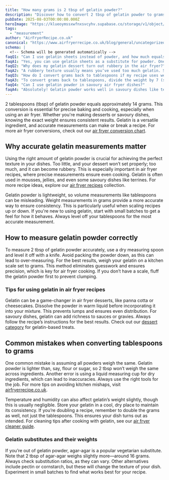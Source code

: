 ```yaml
---
title: "How many grams is 2 tbsp of gelatin powder?"
description: "Discover how to convert 2 tbsp of gelatin powder to grams for perfect recipes every time. Get accurate measurements with our simple guide."
pubDate: 2025-08-03T00:00:00.000Z
heroImage: "https://klueoymssxwfnxsvcyhv.supabase.co/storage/v1/object/public/Shmucket/how-many-grams-is-2-tbsp-gelatin-powder.webp"
tags:
  - "measurement"
author: "AirFryerRecipe.co.uk"
canonical: "https://www.airfryerrecipe.co.uk/blog/general/uncategorized/how-many-grams-is-2-tbsp-gelatin-powder"
schema: |
  <!-- Schema will be generated automatically -->
faqQ1: "Can I use gelatin sheets instead of powder, and how much equals 2 tbsp?"
faqA1: "Yes, you can use gelatin sheets as a substitute for powder. One tablespoon of gelatin powder is roughly equivalent to 3-4 gelatin sheets, depending on their strength. For 2 tbsp of powder, you’d need about 6-8 sheets. Always soak the sheets in cold water first, then dissolve them in warm liquid. Check your recipe for specific instructions, as sheet gelatin can vary by brand."
faqQ2: "Why does my gelatin dessert turn out rubbery in the air fryer?"
faqA2: "A rubbery texture usually means you’ve used too much gelatin. Stick to the recommended 14 grams for 2 tbsp to avoid this. Also, ensure your air fryer isn’t overheating, as high temperatures can affect gelatin’s setting properties. Preheating the air fryer and using a lower temperature can help. Always follow the recipe’s cooking times and temperatures for the best results."
faqQ3: "How do I convert grams back to tablespoons if my recipe uses weight?"
faqA3: "To convert grams back to tablespoons, divide the weight by 7 (since 1 tbsp of gelatin powder is about 7 grams). For example, 14 grams would be 2 tbsp. Remember that this is an approximation, and slight variations can occur based on how the powder is packed. For precise baking, a kitchen scale is always best."
faqQ4: "Can I use gelatin powder in savoury air fryer dishes?"
faqA4: "Absolutely! Gelatin powder works well in savoury dishes like terrines, sauces, or even glazes for meats. Dissolve it in warm broth or water before adding it to your dish. Just be mindful of the quantity—too much can make the texture unpleasant. Start with small amounts and adjust to taste. Gelatin can add a rich, silky mouthfeel to many savoury recipes."
---
```

<p>2 tablespoons (tbsp) of gelatin powder equals approximately 14 grams. This conversion is essential for precise baking and cooking, especially when using an air fryer. Whether you're making desserts or savoury dishes, knowing the exact weight ensures consistent results. Gelatin is a versatile ingredient, and accurate measurements can make or break a recipe. For more air fryer conversions, check out our <a href=https://www.airfryerrecipe.co.uk/air-fryer-conversion-chart>air fryer conversion chart</a>.</p>

<h2>Why accurate gelatin measurements matter</h2>
<p>Using the right amount of gelatin powder is crucial for achieving the perfect texture in your dishes. Too little, and your dessert won’t set properly; too much, and it can become rubbery. This is especially important in air fryer recipes, where precise measurements ensure even cooking. Gelatin is often used in mousses, jellies, and even some savoury dishes like terrines. For more recipe ideas, explore our <a href=https://www.airfryerrecipe.co.uk/recipes>air fryer recipes</a> collection.</p>

<p>Gelatin powder is lightweight, so volume measurements like tablespoons can be misleading. Weight measurements in grams provide a more accurate way to ensure consistency. This is particularly useful when scaling recipes up or down. If you're new to using gelatin, start with small batches to get a feel for how it behaves. Always level off your tablespoons for the most accurate measurement.</p>

<h2>How to measure gelatin powder correctly</h2>
<p>To measure 2 tbsp of gelatin powder accurately, use a dry measuring spoon and level it off with a knife. Avoid packing the powder down, as this can lead to over-measuring. For the best results, weigh your gelatin on a kitchen scale set to grams. This method eliminates guesswork and ensures precision, which is key for air fryer cooking. If you don’t have a scale, fluff the gelatin powder first to prevent clumping.</p>

<h3>Tips for using gelatin in air fryer recipes</h3>
<p>Gelatin can be a game-changer in air fryer desserts, like panna cotta or cheesecakes. Dissolve the powder in warm liquid before incorporating it into your mixture. This prevents lumps and ensures even distribution. For savoury dishes, gelatin can add richness to sauces or gravies. Always follow the recipe’s instructions for the best results. Check out our <a href=https://www.airfryerrecipe.co.uk/recipe-category/dessert>dessert category</a> for gelatin-based treats.</p>

<h2>Common mistakes when converting tablespoons to grams</h2>
<p>One common mistake is assuming all powders weigh the same. Gelatin powder is lighter than, say, flour or sugar, so 2 tbsp won’t weigh the same across ingredients. Another error is using a liquid measuring cup for dry ingredients, which can lead to inaccuracies. Always use the right tools for the job. For more tips on avoiding kitchen mishaps, visit <a href=https://www.airfryerrecipe.co.uk>airfryerrecipe.co.uk</a>.</p>

<p>Temperature and humidity can also affect gelatin’s weight slightly, though this is usually negligible. Store your gelatin in a cool, dry place to maintain its consistency. If you’re doubling a recipe, remember to double the grams as well, not just the tablespoons. This ensures your dish turns out as intended. For cleaning tips after cooking with gelatin, see our <a href=https://www.airfryerrecipe.co.uk/air-fryer-cleaner>air fryer cleaner guide</a>.</p>

<h3>Gelatin substitutes and their weights</h3>
<p>If you’re out of gelatin powder, agar-agar is a popular vegetarian substitute. Note that 2 tbsp of agar-agar weighs slightly more—around 16 grams. Always check substitution ratios, as they can vary. Other alternatives include pectin or cornstarch, but these will change the texture of your dish. Experiment in small batches to find what works best for your recipe.</p>
